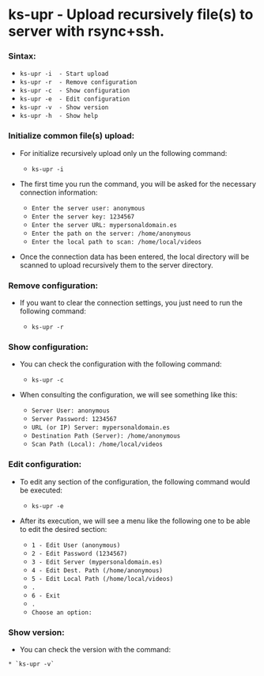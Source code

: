 ks-upr - Upload recursively file(s) to server with rsync+ssh.
=============================================================

### Sintax:

  * `ks-upr -i  - Start upload`
  * `ks-upr -r  - Remove configuration`
  * `ks-upr -c  - Show configuration`
  * `ks-upr -e  - Edit configuration`
  * `ks-upr -v  - Show version`
  * `ks-upr -h  - Show help`

### Initialize common file(s) upload:

  * For initialize recursively upload only un the following command:
  
    * `ks-upr -i`
    
  * The first time you run the command, you will be asked for the necessary connection information:

    * `Enter the server user: anonymous`
    * `Enter the server key: 1234567`
    * `Enter the server URL: mypersonaldomain.es`
    * `Enter the path on the server: /home/anonymous`
    * `Enter the local path to scan: /home/local/videos`

  * Once the connection data has been entered, the local directory will be scanned to upload recursively them to the server directory.
    
### Remove configuration:

  * If you want to clear the connection settings, you just need to run the following command:
  
    * `ks-upr -r`
    
### Show configuration:

  * You can check the configuration with the following command:
  
    * `ks-upr -c`
    
  * When consulting the configuration, we will see something like this:

    * `Server User: anonymous`
    * `Server Password: 1234567`
    * `URL (or IP) Server: mypersonaldomain.es`
    * `Destination Path (Server): /home/anonymous`
    * `Scan Path (Local): /home/local/videos`
    
### Edit configuration:

  * To edit any section of the configuration, the following command would be executed:

    * `ks-upr -e`
    
  * After its execution, we will see a menu like the following one to be able to edit the desired section:

    * `1 - Edit User (anonymous)`
    * `2 - Edit Password (1234567)`
    * `3 - Edit Server (mypersonaldomain.es)`
    * `4 - Edit Dest. Path (/home/anonymous)`
    * `5 - Edit Local Path (/home/local/videos)`
    * `.`
    * `6 - Exit`
    * `.`
    * `Choose an option:`
    
### Show version:

   * You can check the version with the command:
   
    * `ks-upr -v`
  